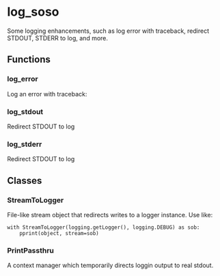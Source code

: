 # log_soso

Some logging enhancements, such as log error with traceback, redirect STDOUT, STDERR to log, and more.

## Functions

### log_error

Log an error with traceback:

### log_stdout

Redirect STDOUT to log

### log_stderr

Redirect STDOUT to log

## Classes

### StreamToLogger

File-like stream object that redirects writes to a logger instance.
Use like:

	with StreamToLogger(logging.getLogger(), logging.DEBUG) as sob:
		pprint(object, stream=sob)

### PrintPassthru

A context manager which temporarily directs loggin output to real stdout.

